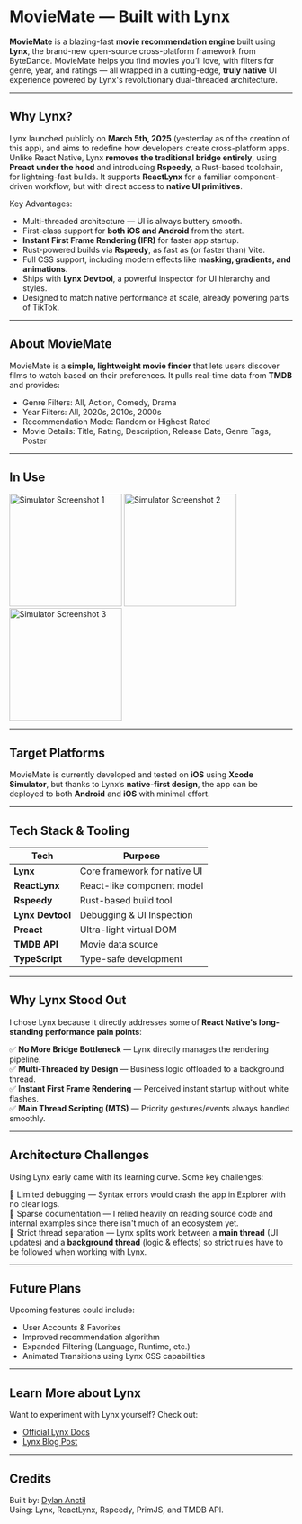 # MovieMate — Built with Lynx

**MovieMate** is a blazing-fast **movie recommendation engine** built using **Lynx**, the brand-new open-source cross-platform framework from ByteDance. MovieMate helps you find movies you’ll love, with filters for genre, year, and ratings — all wrapped in a cutting-edge, **truly native** UI experience powered by Lynx's revolutionary dual-threaded architecture.

---

## Why Lynx?

Lynx launched publicly on **March 5th, 2025** (yesterday as of the creation of this app), and aims to redefine how developers create cross-platform apps. Unlike React Native, Lynx **removes the traditional bridge entirely**, using **Preact under the hood** and introducing **Rspeedy**, a Rust-based toolchain, for lightning-fast builds. It supports **ReactLynx** for a familiar component-driven workflow, but with direct access to **native UI primitives**.

Key Advantages:
- Multi-threaded architecture — UI is always buttery smooth.
- First-class support for **both iOS and Android** from the start.
- **Instant First Frame Rendering (IFR)** for faster app startup.
- Rust-powered builds via **Rspeedy**, as fast as (or faster than) Vite.
- Full CSS support, including modern effects like **masking, gradients, and animations**.
- Ships with **Lynx Devtool**, a powerful inspector for UI hierarchy and styles.
- Designed to match native performance at scale, already powering parts of TikTok.

---

## About MovieMate

MovieMate is a **simple, lightweight movie finder** that lets users discover films to watch based on their preferences. It pulls real-time data from **TMDB** and provides:

- Genre Filters: All, Action, Comedy, Drama  
- Year Filters: All, 2020s, 2010s, 2000s  
- Recommendation Mode: Random or Highest Rated  
- Movie Details: Title, Rating, Description, Release Date, Genre Tags, Poster  

---

## In Use
<img src="https://github.com/user-attachments/assets/5886e593-f12f-4486-bc42-cf36d6f7dda5" alt="Simulator Screenshot 1" width="200"/>
<img src="https://github.com/user-attachments/assets/adc1487f-c785-4470-ba7e-383984db3e82" alt="Simulator Screenshot 2" width="200"/>
<img src="https://github.com/user-attachments/assets/72dbc5d5-8491-4130-96cb-fb142424882c" alt="Simulator Screenshot 3" width="200"/>

---

## Target Platforms

MovieMate is currently developed and tested on **iOS** using **Xcode Simulator**, but thanks to Lynx’s **native-first design**, the app can be deployed to both **Android** and **iOS** with minimal effort.

---

## Tech Stack & Tooling

| Tech                  | Purpose                                   |
|----------------------|---------------------------------|
| **Lynx**              | Core framework for native UI       |
| **ReactLynx**        | React-like component model     |
| **Rspeedy**           | Rust-based build tool                |
| **Lynx Devtool**   | Debugging & UI Inspection    |
| **Preact**               | Ultra-light virtual DOM               |
| **TMDB API**        | Movie data source                    |
| **TypeScript**      | Type-safe development        |

---

## Why Lynx Stood Out

I chose Lynx because it directly addresses some of **React Native's long-standing performance pain points**:

✅ **No More Bridge Bottleneck** — Lynx directly manages the rendering pipeline.  
✅ **Multi-Threaded by Design** — Business logic offloaded to a background thread.  
✅ **Instant First Frame Rendering** — Perceived instant startup without white flashes.  
✅ **Main Thread Scripting (MTS)** — Priority gestures/events always handled smoothly.

---

## Architecture Challenges

Using Lynx early came with its learning curve. Some key challenges:

🔴 Limited debugging — Syntax errors would crash the app in Explorer with no clear logs.  
🔴 Sparse documentation — I relied heavily on reading source code and internal examples since there isn't much of an ecosystem yet.  
🔴 Strict thread separation — Lynx splits work between a **main thread** (UI updates) and a **background thread** (logic & effects) so strict rules have to be followed when working with Lynx.

---

## Future Plans

Upcoming features could include:

- User Accounts & Favorites
- Improved recommendation algorithm
- Expanded Filtering (Language, Runtime, etc.)  
- Animated Transitions using Lynx CSS capabilities  

---

## Learn More about Lynx

Want to experiment with Lynx yourself? Check out:

- [Official Lynx Docs](https://lynxjs.org)
- [Lynx Blog Post](https://lynxjs.org/blog/lynx-unlock-native-for-more)

---

## Credits

Built by: [Dylan Anctil](https://github.com/danctila)  
Using: Lynx, ReactLynx, Rspeedy, PrimJS, and TMDB API.
